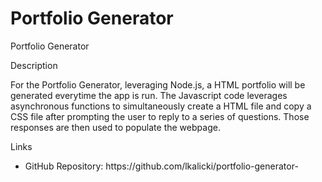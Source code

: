 # Portfolio Generator
Portfolio Generator 

Description

For the Portfolio Generator, leveraging Node.js, a HTML portfolio will be generated everytime the app is run. The Javascript code 
leverages asynchronous functions to simultaneously create a HTML file and copy a CSS file after prompting the user to reply to a series of 
questions. Those responses are then used to populate the webpage. 


Links
<ul>
    <li>
    GitHub Repository: https://github.com/lkalicki/portfolio-generator-
    </li>
</ul>
